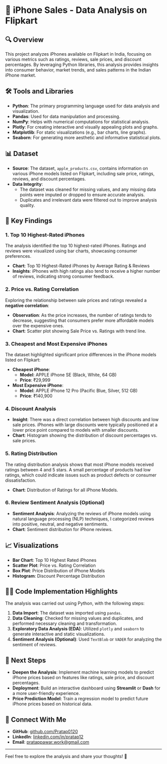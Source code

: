 # 📱 iPhone Sales - Data Analysis on Flipkart

## 🔍 Overview
This project analyzes iPhones available on Flipkart in India, focusing on various metrics such as ratings, reviews, sale prices, and discount percentages. By leveraging Python libraries, this analysis provides insights into consumer behavior, market trends, and sales patterns in the Indian iPhone market.

## 🛠 Tools and Libraries
- **Python**: The primary programming language used for data analysis and visualization.
- **Pandas**: Used for data manipulation and processing.
- **NumPy**: Helps with numerical computations for statistical analysis.
- **Plotly**: For creating interactive and visually appealing plots and graphs.
- **Matplotlib**: For static visualizations (e.g., bar charts, line graphs).
- **Seaborn**: For generating more aesthetic and informative statistical plots.

## 📊 Dataset
- **Source**: The dataset, `apple_products.csv`, contains information on various iPhone models listed on Flipkart, including sale price, ratings, reviews, and discount percentages.
- **Data Integrity**: 
  - The dataset was cleaned for missing values, and any missing data points were imputed or dropped to ensure accurate analysis.
  - Duplicates and irrelevant data were filtered out to improve analysis quality.

## 🔑 Key Findings
### 1. **Top 10 Highest-Rated iPhones**
The analysis identified the top 10 highest-rated iPhones. Ratings and reviews were visualized using bar charts, showcasing consumer preferences.

- **Chart**: Top 10 Highest-Rated iPhones by Average Rating & Reviews
- **Insights**: iPhones with high ratings also tend to receive a higher number of reviews, indicating strong consumer feedback.

### 2. **Price vs. Rating Correlation**
Exploring the relationship between sale prices and ratings revealed a **negative correlation**:
- **Observation**: As the price increases, the number of ratings tends to decrease, suggesting that consumers prefer more affordable models over the expensive ones. 
- **Chart**: Scatter plot showing Sale Price vs. Ratings with trend line.

### 3. **Cheapest and Most Expensive iPhones**
The dataset highlighted significant price differences in the iPhone models listed on Flipkart:
- **Cheapest iPhone**: 
  - **Model**: APPLE iPhone SE (Black, White, 64 GB)
  - **Price**: ₹29,999
- **Most Expensive iPhone**:
  - **Model**: APPLE iPhone 12 Pro (Pacific Blue, Silver, 512 GB)
  - **Price**: ₹140,900

### 4. **Discount Analysis**
- **Insight**: There was a direct correlation between high discounts and low sale prices. iPhones with large discounts were typically positioned at a lower price point compared to models with smaller discounts.
- **Chart**: Histogram showing the distribution of discount percentages vs. sale prices.

### 5. **Rating Distribution**
The rating distribution analysis shows that most iPhone models received ratings between 4 and 5 stars. A small percentage of products had low ratings, which could indicate issues such as product defects or consumer dissatisfaction.

- **Chart**: Distribution of Ratings for all iPhone Models.

### 6. **Review Sentiment Analysis (Optional)**  
- **Sentiment Analysis**: Analyzing the reviews of iPhone models using natural language processing (NLP) techniques, I categorized reviews into positive, neutral, and negative sentiments.
- **Chart**: Sentiment distribution for iPhone reviews.
  
## 📈 Visualizations
- **Bar Chart**: Top 10 Highest Rated iPhones
- **Scatter Plot**: Price vs. Rating Correlation
- **Box Plot**: Price Distribution of iPhone Models
- **Histogram**: Discount Percentage Distribution

## 🧑‍💻 Code Implementation Highlights
The analysis was carried out using Python, with the following steps:
1. **Data Import**: The dataset was imported using `pandas`.
2. **Data Cleaning**: Checked for missing values and duplicates, and performed necessary cleaning and transformation.
3. **Exploratory Data Analysis (EDA)**: Utilized `plotly` and `seaborn` to generate interactive and static visualizations.
4. **Sentiment Analysis (Optional)**: Used `TextBlob` or `VADER` for analyzing the sentiment of reviews.

## 🚀 Next Steps
- **Deepen the Analysis**: Implement machine learning models to predict iPhone prices based on features like ratings, sale price, and discount percentages.
- **Deployment**: Build an interactive dashboard using **Streamlit** or **Dash** for a more user-friendly experience.
- **Price Prediction Model**: Train a regression model to predict future iPhone prices based on historical data.

## 🔗 Connect With Me
- **GitHub**: [github.com/Pratap0120](https://github.com/Pratap0120)
- **LinkedIn**: [linkedin.com/in/pratap12](https://www.linkedin.com/in/pratap12)
- **Email**: pratappawar.work@gmail.com

---

Feel free to explore the analysis and share your thoughts! 💬
